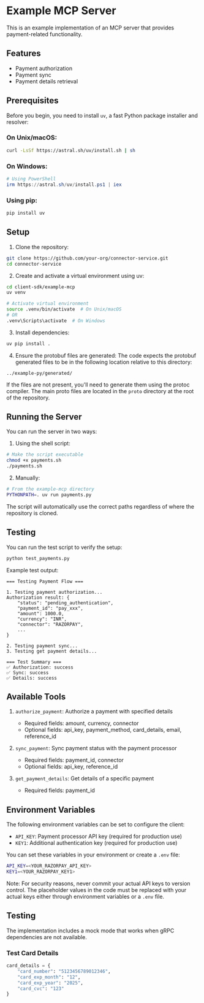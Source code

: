 # Example MCP Server

This is an example implementation of an MCP server that provides payment-related functionality.

## Features

- Payment authorization
- Payment sync
- Payment details retrieval

## Prerequisites

Before you begin, you need to install `uv`, a fast Python package installer and resolver:

### On Unix/macOS:
```bash
curl -LsSf https://astral.sh/uv/install.sh | sh
```

### On Windows:
```powershell
# Using PowerShell
irm https://astral.sh/uv/install.ps1 | iex
```

### Using pip:
```bash
pip install uv
```

## Setup

1. Clone the repository:
```bash
git clone https://github.com/your-org/connector-service.git
cd connector-service
```

2. Create and activate a virtual environment using uv:
```bash
cd client-sdk/example-mcp
uv venv

# Activate virtual environment
source .venv/bin/activate  # On Unix/macOS
# OR
.venv\Scripts\activate  # On Windows
```

3. Install dependencies:
```bash
uv pip install .
```

4. Ensure the protobuf files are generated:
The code expects the protobuf generated files to be in the following location relative to this directory:
```
../example-py/generated/
```

If the files are not present, you'll need to generate them using the protoc compiler. The main proto files are located in the `proto` directory at the root of the repository.

## Running the Server

You can run the server in two ways:

1. Using the shell script:
```bash
# Make the script executable
chmod +x payments.sh
./payments.sh
```

2. Manually:
```bash
# From the example-mcp directory
PYTHONPATH=. uv run payments.py
```

The script will automatically use the correct paths regardless of where the repository is cloned.

## Testing

You can run the test script to verify the setup:
```bash
python test_payments.py
```

Example test output:
```
=== Testing Payment Flow ===

1. Testing payment authorization...
Authorization result: {
    "status": "pending_authentication",
    "payment_id": "pay_xxx",
    "amount": 1000.0,
    "currency": "INR",
    "connector": "RAZORPAY",
    ...
}

2. Testing payment sync...
3. Testing get payment details...

=== Test Summary ===
✅ Authorization: success
✅ Sync: success
✅ Details: success
```

## Available Tools

1. `authorize_payment`: Authorize a payment with specified details
   - Required fields: amount, currency, connector
   - Optional fields: api_key, payment_method, card_details, email, reference_id

2. `sync_payment`: Sync payment status with the payment processor
   - Required fields: payment_id, connector
   - Optional fields: api_key, reference_id

3. `get_payment_details`: Get details of a specific payment
   - Required fields: payment_id

## Environment Variables

The following environment variables can be set to configure the client:

- `API_KEY`: Payment processor API key (required for production use)
- `KEY1`: Additional authentication key (required for production use)

You can set these variables in your environment or create a `.env` file:

```bash
API_KEY=<YOUR_RAZORPAY_API_KEY>
KEY1=<YOUR_RAZORPAY_KEY1>
```

Note: For security reasons, never commit your actual API keys to version control. The placeholder values in the code must be replaced with your actual keys either through environment variables or a `.env` file.

## Testing

The implementation includes a mock mode that works when gRPC dependencies are not available.

### Test Card Details
```python
card_details = {
    "card_number": "5123456789012346",
    "card_exp_month": "12",
    "card_exp_year": "2025",
    "card_cvc": "123"
}
```